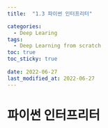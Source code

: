 ```yaml
---
title:  "1.3 파이썬 인터프리터"

categories:
  - Deep Learing
tags:
  - Deep Learning from scratch
toc: true
toc_sticky: true
 
date: 2022-06-27
last_modified_at: 2022-06-27
---
```

# 파이썬 인터프리터